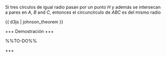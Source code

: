 Si tres círculos de igual radio pasan por un punto $H$ y además se intersecan a pares en $A$, $B$ and $C$, entonces el circuncírculo de $ABC$ es del mismo radio

{{ d3js | johnson_theorem }}

+++
Demostración
+++

%%TO-DO%%

+++